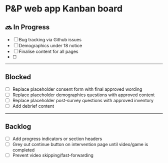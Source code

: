 # P&P web app Kanban board

## 🔜 In Progress
- [ ] Bug tracking via Github issues
- [ ] Demographics under 18 notice
- [ ] Finalise content for all pages
- [ ] 

---

## Blocked
- [ ] Replace placeholder consent form with final approved wording  
- [ ] Replace placeholder demographics questions with approved content  
- [ ] Replace placeholder post-survey questions with approved inventory  
- [ ] Add debrief content  

---

## Backlog

- [ ] Add progress indicators or section headers
- [ ] Grey out continue button on intervention page until video/game is completed
- [ ] Prevent video skipping/fast-forwarding
